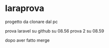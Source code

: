 # laraprova
progetto da clonare dal pc


prova laravel su github su 08.56
prova 2 su 08.59



dopo aver fatto merge

